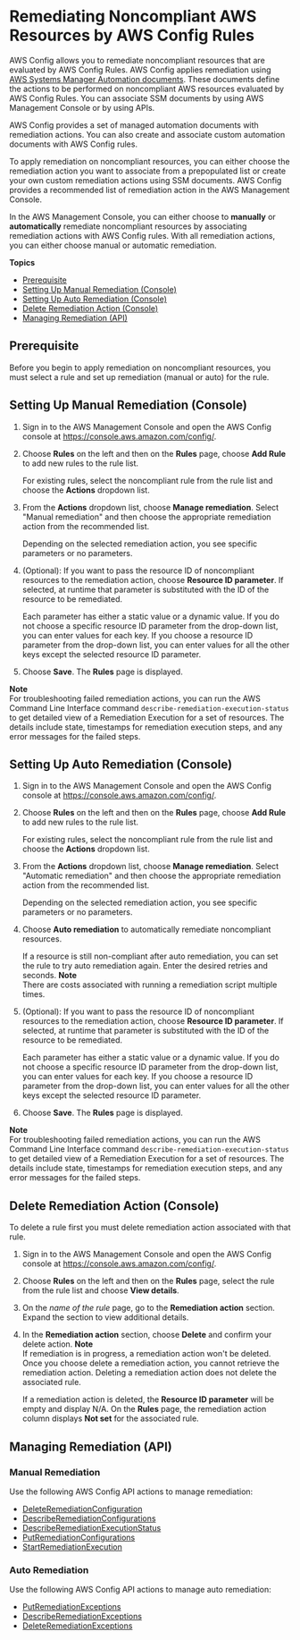 # Remediating Noncompliant AWS Resources by AWS Config Rules<a name="remediation"></a>

 AWS Config allows you to remediate noncompliant resources that are evaluated by AWS Config Rules\. AWS Config applies remediation using [AWS Systems Manager Automation documents](https://docs.aws.amazon.com/systems-manager/latest/userguide/systems-manager-automation.html)\. These documents define the actions to be performed on noncompliant AWS resources evaluated by AWS Config Rules\. You can associate SSM documents by using AWS Management Console or by using APIs\.

AWS Config provides a set of managed automation documents with remediation actions\. You can also create and associate custom automation documents with AWS Config rules\. 

To apply remediation on noncompliant resources, you can either choose the remediation action you want to associate from a prepopulated list or create your own custom remediation actions using SSM documents\. AWS Config provides a recommended list of remediation action in the AWS Management Console\. 

In the AWS Management Console, you can either choose to **manually** or **automatically** remediate noncompliant resources by associating remediation actions with AWS Config rules\. With all remediation actions, you can either choose manual or automatic remediation\.

**Topics**
+ [Prerequisite](#prerequisite)
+ [Setting Up Manual Remediation \(Console\)](#setup-manualremediation)
+ [Setting Up Auto Remediation \(Console\)](#setup-autoremediation)
+ [Delete Remediation Action \(Console\)](#delete-remediation-action)
+ [Managing Remediation \(API\)](#remediate-api)

## Prerequisite<a name="prerequisite"></a>

Before you begin to apply remediation on noncompliant resources, you must select a rule and set up remediation \(manual or auto\) for the rule\.

## Setting Up Manual Remediation \(Console\)<a name="setup-manualremediation"></a>

1. Sign in to the AWS Management Console and open the AWS Config console at [https://console\.aws\.amazon\.com/config/](https://console.aws.amazon.com/config/)\.

1. Choose **Rules** on the left and then on the **Rules** page, choose **Add Rule** to add new rules to the rule list\. 

   For existing rules, select the noncompliant rule from the rule list and choose the **Actions** dropdown list\.

1. From the **Actions** dropdown list, choose **Manage remediation**\. Select "Manual remediation" and then choose the appropriate remediation action from the recommended list\.

   Depending on the selected remediation action, you see specific parameters or no parameters\.

1. \(Optional\): If you want to pass the resource ID of noncompliant resources to the remediation action, choose **Resource ID parameter**\. If selected, at runtime that parameter is substituted with the ID of the resource to be remediated\.

   Each parameter has either a static value or a dynamic value\. If you do not choose a specific resource ID parameter from the drop\-down list, you can enter values for each key\. If you choose a resource ID parameter from the drop\-down list, you can enter values for all the other keys except the selected resource ID parameter\. 

1. Choose **Save**\. The **Rules** page is displayed\.

**Note**  
For troubleshooting failed remediation actions, you can run the AWS Command Line Interface command `describe-remediation-execution-status` to get detailed view of a Remediation Execution for a set of resources\. The details include state, timestamps for remediation execution steps, and any error messages for the failed steps\.

## Setting Up Auto Remediation \(Console\)<a name="setup-autoremediation"></a>

1. Sign in to the AWS Management Console and open the AWS Config console at [https://console\.aws\.amazon\.com/config/](https://console.aws.amazon.com/config/)\.

1. Choose **Rules** on the left and then on the **Rules** page, choose **Add Rule** to add new rules to the rule list\. 

   For existing rules, select the noncompliant rule from the rule list and choose the **Actions** dropdown list\.

1. From the **Actions** dropdown list, choose **Manage remediation**\. Select "Automatic remediation" and then choose the appropriate remediation action from the recommended list\.

   Depending on the selected remediation action, you see specific parameters or no parameters\.

1. Choose **Auto remediation** to automatically remediate noncompliant resources\.

   If a resource is still non\-compliant after auto remediation, you can set the rule to try auto remediation again\. Enter the desired retries and seconds\.
**Note**  
There are costs associated with running a remediation script multiple times\.

1. \(Optional\): If you want to pass the resource ID of noncompliant resources to the remediation action, choose **Resource ID parameter**\. If selected, at runtime that parameter is substituted with the ID of the resource to be remediated\.

   Each parameter has either a static value or a dynamic value\. If you do not choose a specific resource ID parameter from the drop\-down list, you can enter values for each key\. If you choose a resource ID parameter from the drop\-down list, you can enter values for all the other keys except the selected resource ID parameter\. 

1. Choose **Save**\. The **Rules** page is displayed\.

**Note**  
For troubleshooting failed remediation actions, you can run the AWS Command Line Interface command `describe-remediation-execution-status` to get detailed view of a Remediation Execution for a set of resources\. The details include state, timestamps for remediation execution steps, and any error messages for the failed steps\.

## Delete Remediation Action \(Console\)<a name="delete-remediation-action"></a>

To delete a rule first you must delete remediation action associated with that rule\. 

1. Sign in to the AWS Management Console and open the AWS Config console at [https://console\.aws\.amazon\.com/config/](https://console.aws.amazon.com/config/)\.

1. Choose **Rules** on the left and then on the **Rules** page, select the rule from the rule list and choose **View details**\.

1. On the *name of the rule* page, go to the **Remediation action** section\. Expand the section to view additional details\.

1. In the **Remediation action** section, choose **Delete** and confirm your delete action\.
**Note**  
If remediation is in progress, a remediation action won't be deleted\. Once you choose delete a remediation action, you cannot retrieve the remediation action\. Deleting a remediation action does not delete the associated rule\.

   If a remediation action is deleted, the **Resource ID parameter** will be empty and display N/A\. On the **Rules** page, the remediation action column displays **Not set** for the associated rule\.

## Managing Remediation \(API\)<a name="remediate-api"></a>

### Manual Remediation<a name="remediate-api"></a>

Use the following AWS Config API actions to manage remediation:
+ [DeleteRemediationConfiguration](https://docs.aws.amazon.com/config/latest/APIReference/API_DeleteRemediationConfiguration.html)
+ [DescribeRemediationConfigurations](https://docs.aws.amazon.com/config/latest/APIReference/API_DescribeRemediationConfigurations.html)
+ [DescribeRemediationExecutionStatus](https://docs.aws.amazon.com/config/latest/APIReference/API_DescribeRemediationExecutionStatus.html)
+ [PutRemediationConfigurations](https://docs.aws.amazon.com/config/latest/APIReference/API_PutRemediationConfigurations.html)
+ [StartRemediationExecution](https://docs.aws.amazon.com/config/latest/APIReference/API_StartRemediationExecution.html)

### Auto Remediation<a name="remediate-api"></a>

Use the following AWS Config API actions to manage auto remediation:
+ [PutRemediationExceptions](https://docs.aws.amazon.com/config/latest/APIReference/API_PutRemediationExceptions.html)
+ [DescribeRemediationExceptions](https://docs.aws.amazon.com/config/latest/APIReference/API_DescribeRemediationExceptions.html)
+ [DeleteRemediationExceptions](https://docs.aws.amazon.com/config/latest/APIReference/API_DeleteRemediationExceptions.html)